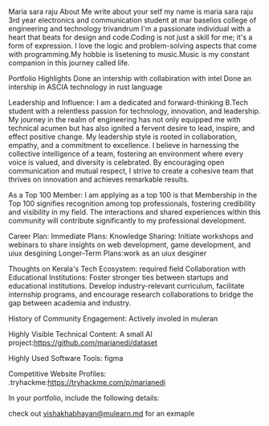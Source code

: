  Maria sara raju
About Me
write about your self my name is maria sara raju 3rd year electronics and communication student at mar baselios college of engineering and technology trivandrum I'm a passionate individual with a heart that beats for design and code.Coding is not just a skill for me; it's a form of expression. I love the logic and problem-solving aspects that come with programming.My hobbie is lisetening to music.Music is my constant companion in this journey called life.

Portfolio Highlights
Done an intership with collabiration with intel Done an intership in ASCIA technology in rust language

Leadership and Influence:
I am a dedicated and forward-thinking B.Tech student with a relentless passion for technology, innovation, and leadership. My journey in the realm of engineering has not only equipped me with technical acumen but has also ignited a fervent desire to lead, inspire, and effect positive change. My leadership style is rooted in collaboration, empathy, and a commitment to excellence. I believe in harnessing the collective intelligence of a team, fostering an environment where every voice is valued, and diversity is celebrated. By encouraging open communication and mutual respect, I strive to create a cohesive team that thrives on innovation and achieves remarkable results.

As a Top 100 Member:
I am applying as a top 100 is that Membership in the Top 100 signifies recognition among top professionals, fostering credibility and visibility in my field. The interactions and shared experiences within this community will contribute significantly to my professional development.

Career Plan:
Immediate Plans: Knowledge Sharing: Initiate workshops and webinars to share insights on web development, game development, and uiux desgining Longer-Term Plans:work as an uiux desginer

Thoughts on Kerala's Tech Ecosystem: required field
Collaboration with Educational Institutions: Foster stronger ties between startups and educational institutions. Develop industry-relevant curriculum, facilitate internship programs, and encourage research collaborations to bridge the gap between academia and industry.

History of Community Engagement:
Actively involed in muleran

Highly Visible Technical Content:
A small AI project:https://github.com/marianedi/dataset

Highly Used Software Tools:
figma

Competitive Website Profiles:
.tryhackme:https://tryhackme.com/p/marianedi

In your portfolio, include the following details:

check out vishakhabhayan@mulearn.md for an exmaple
